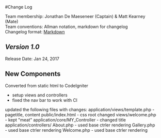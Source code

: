 #Change Log

Team membership:  Jonathan De Maeseneer (Captain) & Matt Kearney (Mate)  
Team conventions: Allman notation, markdown for changelog  
Changelog format: [Markdown](https://github.com/adam-p/markdown-here/wiki/Markdown-Cheatsheet) 

## *Version 1.0*

Release Date: Jan 24, 2017

## New Components

Converted from static html to CodeIgniter
- setup views and controllers
- fixed the nav bar to work with CI

updated the following files with changes:
application/views/template.php - pagetitle, content
public/index.html - css root changed
views/welcome.php - kept "meat"
application/core/MY_Controller - changed title
application/controllers/
	About.php - used base ctrler rendering
	Gallery.php - used base ctrler rendering
	Welcome.php - used base ctrler rendering
